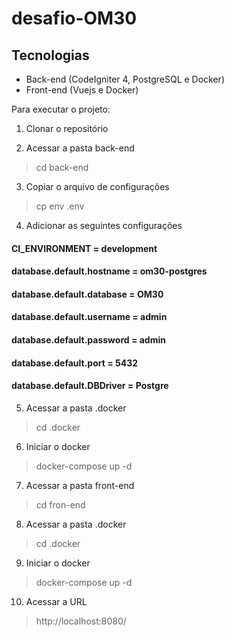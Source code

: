 # desafio-OM30

## Tecnologias
* Back-end (CodeIgniter 4, PostgreSQL e Docker)
* Front-end (Vuejs e Docker)

Para executar o projeto:

1. Clonar o repositório

2. Acessar a pasta back-end
 > cd back-end
3. Copiar o arquivo de configurações
> cp env .env
4. Adicionar as seguintes configurações
#### CI_ENVIRONMENT = development
#### database.default.hostname = om30-postgres
#### database.default.database = OM30
#### database.default.username = admin
#### database.default.password = admin
#### database.default.port = 5432
#### database.default.DBDriver = Postgre 

5. Acessar a pasta .docker
> cd .docker

6. Iniciar o docker
> docker-compose up -d

7. Acessar a pasta front-end
> cd fron-end

8. Acessar a pasta .docker
> cd .docker

9. Iniciar o docker
> docker-compose up -d

10. Acessar a URL

> http://localhost:8080/